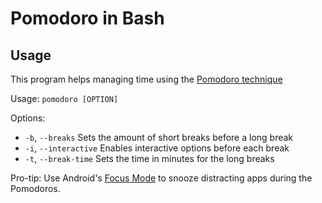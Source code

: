 # Pomodoro in Bash
## Usage
This program helps managing time using the [Pomodoro technique](https://en.wikipedia.org/wiki/Pomodoro_Technique)

Usage: `pomodoro [OPTION]`

Options:
*  `-b`, `--breaks`      Sets the amount of short breaks before a long break
*  `-i`, `--interactive` Enables interactive options before each break
*  `-t`, `--break-time`  Sets the time in minutes for the long breaks

Pro-tip: Use Android's [Focus Mode](https://www.blog.google/products/android/android-focus-mode/) to snooze distracting apps during the Pomodoros.
